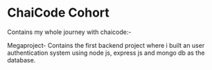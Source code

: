 # ChaiCode Cohort

Contains my whole journey with chaicode:-

Megaproject- Contains the first backend project where i built an user authentication system using node js, express js and mongo db as the database.
